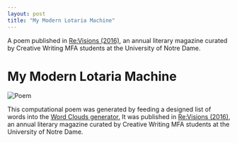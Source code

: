 ```yaml
---
layout: post
title: "My Modern Lotaria Machine"
---
```


A poem published in [Re:Visions (2016)](https://issuu.com/nd_mfa_creative_writing/docs/revisions2017), an annual literary magazine curated by Creative Writing MFA students at the University of Notre Dame.

# My Modern Lotaria Machine

![Poem](/portfolio/assets/images/lotariapoem.PNG "My Modern Lotaria Machine")

This computational poem was generated by feeding a designed list of words into the [Word Clouds generator.](https://www.wordclouds.com/) It was published in [Re:Visions (2016)](https://issuu.com/nd_mfa_creative_writing/docs/revisions_2016_layout_final), an annual literary magazine curated by Creative Writing MFA students at the University of Notre Dame.